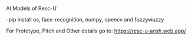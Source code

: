 AI Models of Resc-U

-pip install os, face-recognition, numpy, opencv and fuzzywuzzy

For Prototype, Pitch and Other details go to: https://resc-u-ansh.web.app/
